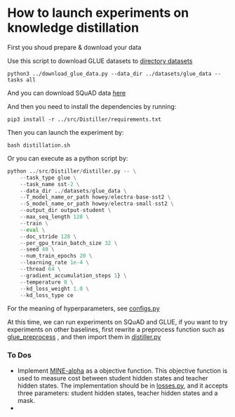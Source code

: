 # How to launch experiments on knowledge distillation

First you shoud prepare & download your data

Use this script to download GLUE datasets to [directory datasets](../datasets)

```shell
python3 ../download_glue_data.py --data_dir ../datasets/glue_data --tasks all
```

And you can download SQuAD data [here](https://rajpurkar.github.io/SQuAD-explorer/)

And then you need to install the dependencies by running:

```shell
pip3 install -r ../src/Distiller/requirements.txt
```

Then you can launch the experiment by:

```shell
bash distillation.sh
```

Or you can execute as a python script by:

```python
python ../src/Distiller/distiller.py -- \
    --task_type glue \
    --task_name sst-2 \
    --data_dir ../datasets/glue_data \
    --T_model_name_or_path howey/electra-base-sst2 \
    --S_model_name_or_path howey/electra-small-sst2 \
    --output_dir output-student \
    --max_seq_length 128 \
    --train \
    --eval \
    --doc_stride 128 \
    --per_gpu_train_batch_size 32 \
    --seed 40 \
    --num_train_epochs 20 \
    --learning_rate 1e-4 \
    --thread 64 \
    --gradient_accumulation_steps 1} \
    --temperature 8 \
    --kd_loss_weight 1.0 \
    --kd_loss_type ce
```

For the meaning of hyperparameters, see [configs.py](../src/Distiller/configs.py)

At this time, we can run experiments on SQuAD and GLUE, if you want to try experiments on other baselines, first rewrite a preprocess function such as [glue_preprocess](../src/Distiller/glue_preprocess.py) , and then import them in [distiller.py](../src/Distiller/distiller.py)



### To Dos

- Implement  [MINE-alpha](https://arxiv.org/pdf/1801.04062.pdf) as a objective function. This objective function is used to measure cost between student hidden states and teacher hidden states. The implementation should be in [losses.py](src/Distiller/textbrewer/losses.py), and it accepts three parameters: student hidden states, teacher hidden states and a mask.
- 


